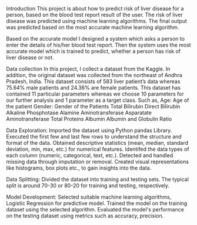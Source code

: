 Introduction
This project is about how to predict risk of liver disease for a person, based on the blood test report result of the user. The risk of liver disease was predicted using machine learning algorithms. The final output was predicted based on the most accurate machine learning algorithm.

Based on the accurate model I designed a system which asks a person to enter the details of his/her blood test report. Then the system uses the most accurate model which is trained to predict, whether a person has risk of liver disease or not.

Data collection
In this project, I collect a dataset from the Kaggle. In addition, the original dataset was collected from the northeast of Andhra Pradesh, India. This dataset consists of 583 liver patient’s data whereas 75.64% male patients and 24.36% are female patients. This dataset has contained 11 particular parameters whereas we choose 10 parameters for our further analysis and 1 parameter as a target class. Such as,
Age: Age of the patient
Gender: Gender of the Patients
Total Bilirubin
Direct Bilirubin
Alkaline Phosphotase
Alamine Aminotransferase
Asparatate Aminotransferase
Total Proteins
Albumin
Albumin and Globulin Ratio

Data Exploration:
Imported the dataset using Python pandas Library.
Executed the first few and last few rows to understand the structure and format of the data.
Obtained descriptive statistics (mean, median, standard deviation, min, max, etc.) for numerical features.
Identifed the data types of each column (numeric, categorical, text, etc.).
Detected and handled missing data through imputation or removal.
Created visual representations like histograms, box plots etc., to gain insights into the data.

Data Splitting:
Divided the dataset into training and testing sets. The typical split is around 70-30 or 80-20 for training and testing, respectively.

Model Development:
Selected suitable machine learning algorithms, Logistic Regression for  predictive model. Trained the model on the training dataset using the selected algorithm. Evaluated the model's performance on the testing dataset using metrics such as accuracy, precision.
